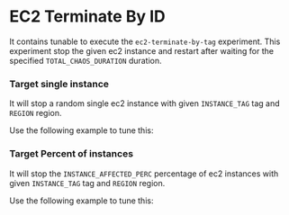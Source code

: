# EC2 Terminate By ID

It contains tunable to execute the `ec2-terminate-by-tag` experiment. This experiment stop the given ec2 instance and restart after waiting for the specified `TOTAL_CHAOS_DURATION` duration.


### Target single instance

It will stop a random single ec2 instance with given `INSTANCE_TAG` tag and `REGION` region.

Use the following example to tune this:
<references to the sample manifest>

### Target Percent of instances

It will stop the `INSTANCE_AFFECTED_PERC` percentage of ec2 instances with given `INSTANCE_TAG` tag and `REGION` region.

Use the following example to tune this:
<references to the sample manifest>